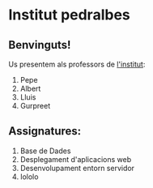 # Institut pedralbes
## Benvinguts! 
Us presentem als professors de [l'institut](https://www.institutpedralbes.cat/): 

 1. Pepe	
 2. Albert
 3. Lluis
 4. Gurpreet
 ## Assignatures:
 1. Base de Dades
 2. Desplegament d'aplicacions web
 3. Desenvolupament entorn servidor
 4. lololo

 

